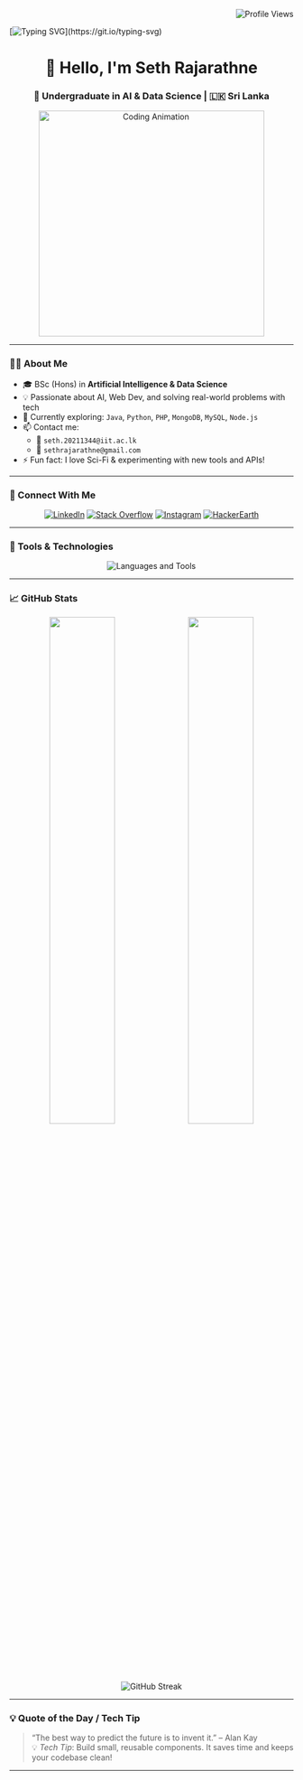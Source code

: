 <!-- Profile Views Badge -->
<p align="right">
  <img src="https://komarev.com/ghpvc/?username=sethnr3&label=Profile+Views&color=0e75b6&style=flat" alt="Profile Views" />
</p>

<!-- Typing Heading -->
[![Typing SVG](https://readme-typing-svg.demolab.com?font=Fira+Code&pause=1000&color=50F73B&width=435&lines=Welcome+to+my+GitHub+Profile!!!;I'm+Seth+Rajarathne+%F0%9F%91%8B;Follow+for+cool+projects+and+AI+stuff!)](https://git.io/typing-svg)

<h1 align="center">👋 Hello, I'm Seth Rajarathne</h1>
<h3 align="center">🧠 Undergraduate in AI & Data Science | 🇱🇰 Sri Lanka</h3>

<p align="center">
  <img src="https://user-images.githubusercontent.com/75851313/151668395-5591532b-28da-46a6-9476-7c9694bcb60e.gif" width="400" alt="Coding Animation">
</p>

---

### 👨‍💻 About Me
- 🎓 BSc (Hons) in **Artificial Intelligence & Data Science**
- 💡 Passionate about AI, Web Dev, and solving real-world problems with tech
- 🌱 Currently exploring: `Java`, `Python`, `PHP`, `MongoDB`, `MySQL`, `Node.js`
- 📫 Contact me:
  - 📧 `seth.20211344@iit.ac.lk`
  - 📧 `sethrajarathne@gmail.com`
- ⚡ Fun fact: I love Sci-Fi & experimenting with new tools and APIs!

---

### 🔗 Connect With Me
<p align="center">
  <a href="https://www.linkedin.com/in/seth-rajarathne-735bb4265" target="_blank"><img src="https://img.shields.io/badge/LinkedIn-blue?logo=linkedin&style=for-the-badge" alt="LinkedIn"/></a>
  <a href="https://stackoverflow.com/users/27038724/seth-rajarathne" target="_blank"><img src="https://img.shields.io/badge/StackOverflow-orange?logo=stackoverflow&style=for-the-badge" alt="Stack Overflow"/></a>
  <a href="https://instagram.com/seth_nr3" target="_blank"><img src="https://img.shields.io/badge/Instagram-pink?logo=instagram&style=for-the-badge" alt="Instagram"/></a>
  <a href="https://www.hackerearth.com/@sethrajarathne" target="_blank"><img src="https://img.shields.io/badge/HackerEarth-black?logo=hackerearth&style=for-the-badge" alt="HackerEarth"/></a>
</p>

---

### 📌 Tools & Technologies
<p align="center">
  <img src="https://skillicons.dev/icons?i=python,java,js,html,css,php,nodejs,mysql,mongodb,docker,aws,figma" alt="Languages and Tools" />
</p>

---

### 📈 GitHub Stats

<p align="center">
  <img src="https://github-readme-stats.vercel.app/api?username=sethnr3&show_icons=true&theme=radical" width="48%" />
  <img src="https://github-readme-stats.vercel.app/api/top-langs/?username=sethnr3&layout=compact&theme=radical" width="48%" />
</p>

<p align="center">
  <img src="https://github-readme-streak-stats.herokuapp.com/?user=sethnr3&theme=radical" alt="GitHub Streak" />
</p>

---

### 💡 Quote of the Day / Tech Tip

> “The best way to predict the future is to invent it.” – Alan Kay  
> 💡 *Tech Tip*: Build small, reusable components. It saves time and keeps your codebase clean!

---
